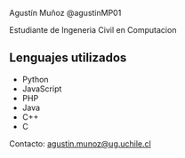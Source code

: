 Agustín Muñoz @agustinMP01

Estudiante de Ingeneria Civil en Computacion 

## Lenguajes utilizados
- Python
- JavaScript
- PHP
- Java
- C++
- C

Contacto: agustin.munoz@ug.uchile.cl
